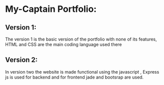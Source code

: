 # My-Captain Portfolio:
## Version 1:
The version 1 is the basic version of the portfolio with none of its features, 
HTML and CSS are the main coding language used there

## Version 2:
In version two the website is made functional using the javascript , 
Express js is used for backend and for frontend jade and bootsrap are used.
